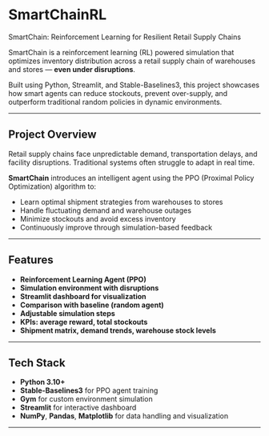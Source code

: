 # SmartChainRL
SmartChain: Reinforcement Learning for Resilient Retail Supply Chains

SmartChain is a reinforcement learning (RL) powered simulation that optimizes inventory distribution across a retail supply chain of warehouses and stores — **even under disruptions**.

Built using Python, Streamlit, and Stable-Baselines3, this project showcases how smart agents can reduce stockouts, prevent over-supply, and outperform traditional random policies in dynamic environments.

---

## Project Overview

Retail supply chains face unpredictable demand, transportation delays, and facility disruptions. Traditional systems often struggle to adapt in real time.

**SmartChain** introduces an intelligent agent using the PPO (Proximal Policy Optimization) algorithm to:

- Learn optimal shipment strategies from warehouses to stores
- Handle fluctuating demand and warehouse outages
- Minimize stockouts and avoid excess inventory
- Continuously improve through simulation-based feedback

---

## Features

-  **Reinforcement Learning Agent (PPO)**
-  **Simulation environment with disruptions**
-  **Streamlit dashboard for visualization**
-  **Comparison with baseline (random agent)**
-  **Adjustable simulation steps**
-  **KPIs: average reward, total stockouts**
-  **Shipment matrix, demand trends, warehouse stock levels**

---

## Tech Stack

- **Python 3.10+**
- **Stable-Baselines3** for PPO agent training
- **Gym** for custom environment simulation
- **Streamlit** for interactive dashboard
- **NumPy**, **Pandas**, **Matplotlib** for data handling and visualization

---





